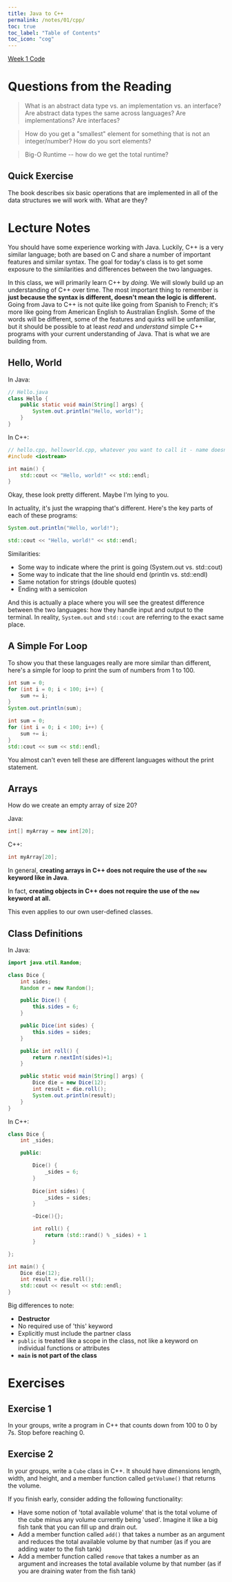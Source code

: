```yaml
---
title: Java to C++
permalink: /notes/01/cpp/
toc: true
toc_label: "Table of Contents"
toc_icon: "cog"
---
```


[Week 1 Code](https://github.com/alackles/CMSC-270-ST-23/tree/main/_pages/code/01/)

# Questions from the Reading

> What is an abstract data type vs. an implementation vs. an interface? Are abstract data types the same across languages? Are implementations? Are interfaces? 

> How do you get a "smallest" element for something that is not an integer/number? How do you sort elements?

> Big-O Runtime -- how do we get the total runtime? 

## Quick Exercise

The book describes six basic operations that are implemented in all of the data structures we will work with. What are they?

# Lecture Notes

You should have some experience working with Java. Luckily, C++ is a very similar language; both are based on C and share a number of important features and similar syntax. The goal for today's class is to get some exposure to the similarities and differences between the two languages. 

In this class, we will primarily learn C++ by _doing_. We will slowly build up an understanding of C++ over time. The most important thing to remember is **just because the syntax is different, doesn't mean the logic is different.** Going from Java to C++ is not quite like going from Spanish to French; it's more like going from American English to Australian English. Some of the words will be different, some of the features and quirks will be unfamiliar, but it should be possible to at least _read_ and _understand_ simple C++ programs with your current understanding of Java. That is what we are building from. 

## Hello, World

In Java:

```java
// Hello.java
class Hello {   
    public static void main(String[] args) {
        System.out.println("Hello, world!");
    }
}
```

In C++:

```cpp
// hello.cpp, helloworld.cpp, whatever you want to call it - name doesn't matter
#include <iostream>

int main() {
    std::cout << "Hello, world!" << std::endl;
}
```

Okay, these look pretty different. Maybe I'm lying to you. 

In actuality, it's just the wrapping that's different. Here's the key parts of each of these programs:

```java
System.out.println("Hello, world!");
```

```cpp
std::cout << "Hello, world!" << std::endl;
```

Similarities:
- Some way to indicate where the print is going (System.out vs. std::cout)
- Some way to indicate that the line should end (println vs. std::endl)
- Same notation for strings (double quotes)
- Ending with a semicolon

And this is actually a place where you will see the greatest difference between the two languages: how they handle input and output to the terminal. In reality, `System.out` and `std::cout` are referring to the exact same place. 

## A Simple For Loop 

To show you that these languages really are more similar than different, here's a simple for loop to print the sum of numbers from 1 to 100. 

```java
int sum = 0;
for (int i = 0; i < 100; i++) {
    sum += i;
}
System.out.println(sum);
```

```cpp
int sum = 0;
for (int i = 0; i < 100; i++) {
    sum += i;
}
std::cout << sum << std::endl;
```

You almost can't even tell these are different languages without the print statement. 

## Arrays

How do we create an empty array of size 20?

Java:

```java
int[] myArray = new int[20];
```

C++:

```cpp
int myArray[20];
```

In general, **creating arrays in C++ does not require the use of the `new` keyword like in Java**. 

In fact, **creating objects in C++ does not require the use of the `new` keyword at all.**

This even applies to our own user-defined classes. 

## Class Definitions

In Java:

```java
import java.util.Random;

class Dice {
    int sides;
    Random r = new Random();

    public Dice() {
        this.sides = 6;
    }

    public Dice(int sides) {
        this.sides = sides;
    }

    public int roll() {
        return r.nextInt(sides)+1;
    }

    public static void main(String[] args) {
        Dice die = new Dice(12);
        int result = die.roll();
        System.out.println(result);
    }
}
```

In C++:

```cpp
class Dice {
    int _sides;

    public:

        Dice() {
            _sides = 6;
        }
    
        Dice(int sides) {
            _sides = sides;
        }

        ~Dice(){};

        int roll() {
            return (std::rand() % _sides) + 1
        }

};

int main() {
    Dice die(12);
    int result = die.roll();
    std::cout << result << std::endl;
}
```

Big differences to note:
- **Destructor**
- No required use of 'this' keyword
- Explicitly must include the partner class 
- `public` is treated like a scope in the class, not like a keyword on individual functions or attributes 
- **`main` is not part of the class**


# Exercises

## Exercise 1

In your groups, write a program in C++ that counts down from 100 to 0 by 7s. Stop before reaching 0. 

## Exercise 2

In your groups, write a `Cube` class in C++. It should have dimensions length, width, and height, and a member function called `getVolume()` that returns the volume. 

If you finish early, consider adding the following functionality:

- Have some notion of 'total available volume' that is the total volume of the cube minus any volume currently being 'used'. Imagine it like a big fish tank that you can fill up and drain out. 
- Add a member function called `add()` that takes a number as an argument and reduces the total available volume by that number (as if you are adding water to the fish tank)
- Add a member function called `remove` that takes a number as an argument and increases the total available volume by that number (as if you are draining water from the fish tank)